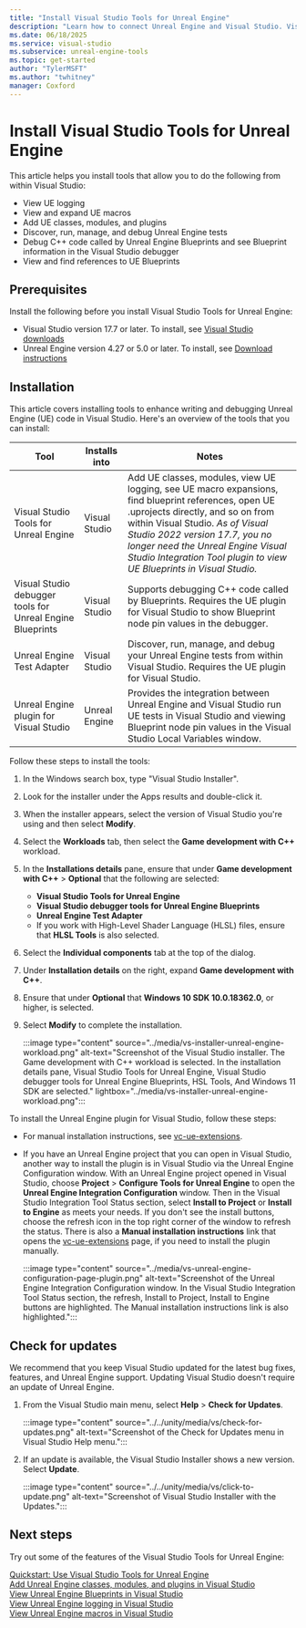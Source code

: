```yaml
---
title: "Install Visual Studio Tools for Unreal Engine"
description: "Learn how to connect Unreal Engine and Visual Studio. Visual Studio Tools for Unreal Engine offers support for writing and debugging C++ Unreal Engine games."
ms.date: 06/18/2025
ms.service: visual-studio
ms.subservice: unreal-engine-tools
ms.topic: get-started
author: "TylerMSFT"
ms.author: "twhitney"
manager: Coxford
---
```


# Install Visual Studio Tools for Unreal Engine

This article helps you install tools that allow you to do the following from within Visual Studio:

- View UE logging
- View and expand UE macros
- Add UE classes, modules, and plugins
- Discover, run, manage, and debug Unreal Engine tests
- Debug C++ code called by Unreal Engine Blueprints and see Blueprint information in the Visual Studio debugger
- View and find references to UE Blueprints



## Prerequisites

Install the following before you install Visual Studio Tools for Unreal Engine:

- Visual Studio version 17.7 or later. To install, see [Visual Studio downloads](https://visualstudio.microsoft.com/downloads/?cid=learn-onpage-download-cta)
- Unreal Engine version 4.27 or 5.0 or later. To install, see [Download instructions](https://www.unrealengine.com/download)

## Installation

This article covers installing tools to enhance writing and debugging Unreal Engine (UE) code in Visual Studio. Here's an overview of the tools that you can install:

| Tool | Installs into | Notes |
|--|--|--|
| Visual Studio Tools for Unreal Engine | Visual Studio | Add UE classes, modules, view UE logging, see UE macro expansions, find blueprint references, open UE .uprojects directly, and so on from within Visual Studio. *As of Visual Studio 2022 version 17.7, you no longer need the Unreal Engine Visual Studio Integration Tool plugin to view UE Blueprints in Visual Studio.* |
| Visual Studio debugger tools for Unreal Engine Blueprints | Visual Studio | Supports debugging C++ code called by Blueprints. Requires the UE plugin for Visual Studio to show Blueprint node pin values in the debugger. |
| Unreal Engine Test Adapter | Visual Studio | Discover, run, manage, and debug your Unreal Engine tests from within Visual Studio. Requires the UE plugin for Visual Studio. |
| Unreal Engine plugin for Visual Studio | Unreal Engine | Provides the integration between Unreal Engine and Visual Studio run UE tests in Visual Studio and viewing Blueprint node pin values in the Visual Studio Local Variables window. |

Follow these steps to install the tools:

1. In the Windows search box, type "Visual Studio Installer".
1. Look for the installer under the Apps results and double-click it.
1. When the installer appears, select the version of Visual Studio you're using and then select **Modify**.
1. Select the **Workloads** tab, then select the **Game development with C++** workload.
1. In the **Installations details** pane, ensure that under **Game development with C++** > **Optional** that the following are selected:
    - **Visual Studio Tools for Unreal Engine**
    - **Visual Studio debugger tools for Unreal Engine Blueprints**
    - **Unreal Engine Test Adapter**
    - If you work with High-Level Shader Language (HLSL) files, ensure that **HLSL Tools** is also selected.
1. Select the **Individual components** tab at the top of the dialog.
1. Under **Installation details** on the right, expand **Game development with C++**.
1. Ensure that under **Optional** that **Windows 10 SDK 10.0.18362.0**, or higher, is selected.
1. Select **Modify** to complete the installation.

   :::image type="content" source="../media/vs-installer-unreal-engine-workload.png" alt-text="Screenshot of the Visual Studio installer. The Game development with C++ workload is selected. In the installation details pane, Visual Studio Tools for Unreal Engine, Visual Studio debugger tools for Unreal Engine Blueprints, HSL Tools, And Windows 11 SDK are selected." lightbox="../media/vs-installer-unreal-engine-workload.png":::

To install the Unreal Engine plugin for Visual Studio, follow these steps:

- For manual installation instructions, see [vc-ue-extensions](https://github.com/microsoft/vc-ue-extensions).
- If you have an Unreal Engine project that you can open in Visual Studio, another way to install the plugin is in Visual Studio via the Unreal Engine Configuration window. With an Unreal Engine project opened in Visual Studio, choose **Project** > **Configure Tools for Unreal Engine** to open the **Unreal Engine Integration Configuration** window. Then in the Visual Studio Integration Tool Status section, select **Install to Project** or **Install to Engine** as meets your needs. If you don't see the install buttons, choose the refresh icon in the top right corner of the window to refresh the status.  There is also a **Manual installation instructions** link that opens the [vc-ue-extensions](https://github.com/microsoft/vc-ue-extensions/blob/main/README.md) page, if you need to install the plugin manually.

    :::image type="content" source="../media/vs-unreal-engine-configuration-page-plugin.png" alt-text="Screenshot of the Unreal Engine Integration Configuration window. In the Visual Studio Integration Tool Status section, the refresh, Install to Project, Install to Engine buttons are highlighted. The Manual installation instructions link is also highlighted.":::

## Check for updates

We recommend that you keep Visual Studio updated for the latest bug fixes, features, and Unreal Engine support. Updating Visual Studio doesn't require an update of Unreal Engine.

1. From the Visual Studio main menu, select **Help** > **Check for Updates**.

   :::image type="content" source="../../unity/media/vs/check-for-updates.png" alt-text="Screenshot of the Check for Updates menu in Visual Studio Help menu.":::

1. If an update is available, the Visual Studio Installer shows a new version. Select **Update**.

   :::image type="content" source="../../unity/media/vs/click-to-update.png" alt-text="Screenshot of Visual Studio Installer with the Updates.":::

## Next steps

Try out some of the features of the Visual Studio Tools for Unreal Engine:

[Quickstart: Use Visual Studio Tools for Unreal Engine](vs-tools-unreal-quickstart.md)\
[Add Unreal Engine classes, modules, and plugins in Visual Studio](vs-tools-unreal-add-class-module-plugin.md)\
[View Unreal Engine Blueprints in Visual Studio](vs-tools-unreal-view-blueprints.md)\
[View Unreal Engine logging in Visual Studio](vs-tools-unreal-logging.md)\
[View Unreal Engine macros in Visual Studio](vs-tools-unreal-view-macros.md)
